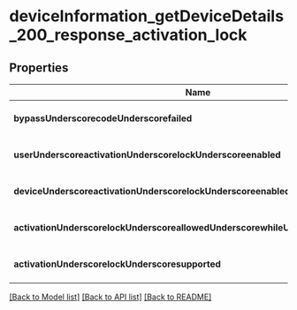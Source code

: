 # deviceInformation_getDeviceDetails_200_response_activation_lock

## Properties
Name | Type | Description | Notes
------------ | ------------- | ------------- | -------------
**bypassUnderscorecodeUnderscorefailed** | **integer** |  | [optional] [default to null]
**userUnderscoreactivationUnderscorelockUnderscoreenabled** | **integer** |  | [optional] [default to null]
**deviceUnderscoreactivationUnderscorelockUnderscoreenabled** | **integer** |  | [optional] [default to null]
**activationUnderscorelockUnderscoreallowedUnderscorewhileUnderscoresupervised** | **integer** |  | [optional] [default to null]
**activationUnderscorelockUnderscoresupported** | **integer** |  | [optional] [default to null]

[[Back to Model list]](../README.md#documentation-for-models) [[Back to API list]](../README.md#documentation-for-api-endpoints) [[Back to README]](../README.md)


